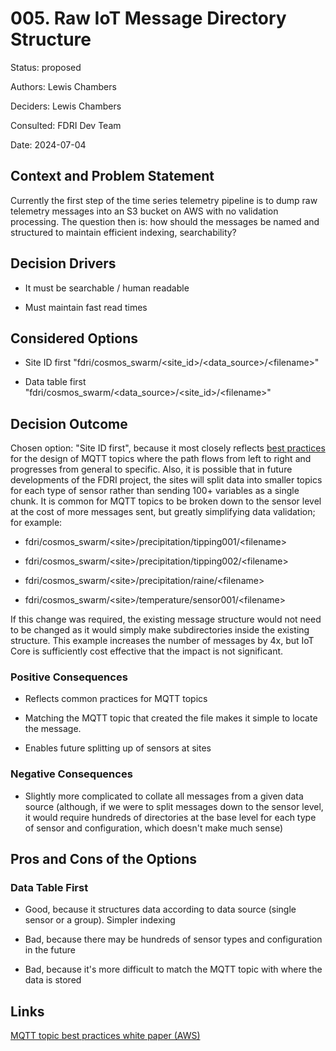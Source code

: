# 005. Raw IoT Message Directory Structure

Status: proposed

Authors: Lewis Chambers

Deciders: Lewis Chambers

Consulted: FDRI Dev Team

Date: 2024-07-04

## Context and Problem Statement

Currently the first step of the time series telemetry pipeline is to
dump raw telemetry messages into an S3 bucket on AWS with no validation
processing. The question then is: how should the messages be named and
structured to maintain efficient indexing, searchability?

## Decision Drivers

- It must be searchable / human readable

- Must maintain fast read times

## Considered Options

- Site ID first
  "fdri/cosmos_swarm/\<site_id\>/\<data_source\>/\<filename\>"

- Data table first
  "fdri/cosmos_swarm/\<data_source\>/\<site_id\>/\<filename\>"

## Decision Outcome

Chosen option: "Site ID first\", because it most closely reflects [best
practices](https://docs.aws.amazon.com/whitepapers/latest/designing-mqtt-topics-aws-iot-core/mqtt-design-best-practices.html)
for the design of MQTT topics where the path flows from left to right
and progresses from general to specific. Also, it is possible that in
future developments of the FDRI project, the sites will split data into
smaller topics for each type of sensor rather than sending 100+
variables as a single chunk. It is common for MQTT topics to be broken
down to the sensor level at the cost of more messages sent, but greatly
simplifying data validation; for example:

- fdri/cosmos_swarm/\<site\>/precipitation/tipping001/\<filename\>

- fdri/cosmos_swarm/\<site\>/precipitation/tipping002/\<filename\>

- fdri/cosmos_swarm/\<site\>/precipitation/raine/\<filename\>

- fdri/cosmos_swarm/\<site\>/temperature/sensor001/\<filename\>

If this change was required, the existing message structure would not
need to be changed as it would simply make subdirectories inside the
existing structure. This example increases the number of messages by 4x,
but IoT Core is sufficiently cost effective that the impact is not
significant.

### Positive Consequences

- Reflects common practices for MQTT topics

- Matching the MQTT topic that created the file makes it simple to
  locate the message.

- Enables future splitting up of sensors at sites

### Negative Consequences

- Slightly more complicated to collate all messages from a given data
  source (although, if we were to split messages down to the sensor
  level, it would require hundreds of directories at the base level for
  each type of sensor and configuration, which doesn't make much sense)

## Pros and Cons of the Options

### Data Table First

- Good, because it structures data according to data source (single
  sensor or a group). Simpler indexing

- Bad, because there may be hundreds of sensor types and configuration
  in the future

- Bad, because it's more difficult to match the MQTT topic with where
  the data is stored

## Links

[MQTT topic best practices white paper
(AWS)](https://docs.aws.amazon.com/whitepapers/latest/designing-mqtt-topics-aws-iot-core/mqtt-design-best-practices.html)
